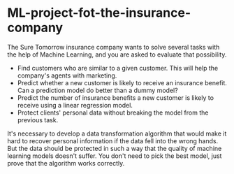 # ML-project-fot-the-insurance-company

The Sure Tomorrow insurance company wants to solve several tasks with the help of Machine Learning, and you are asked to evaluate that possibility.

- Find customers who are similar to a given customer. This will help the company's agents with marketing.
- Predict whether a new customer is likely to receive an insurance benefit. Can a prediction model do better than a dummy model?
- Predict the number of insurance benefits a new customer is likely to receive using a linear regression model.
- Protect clients' personal data without breaking the model from the previous task.

It's necessary to develop a data transformation algorithm that would make it hard to recover personal information if the data fell into the wrong hands.
But the data should be protected in such a way that the quality of machine learning models doesn't suffer. You don't need to pick the best model, just prove that the algorithm works correctly.
